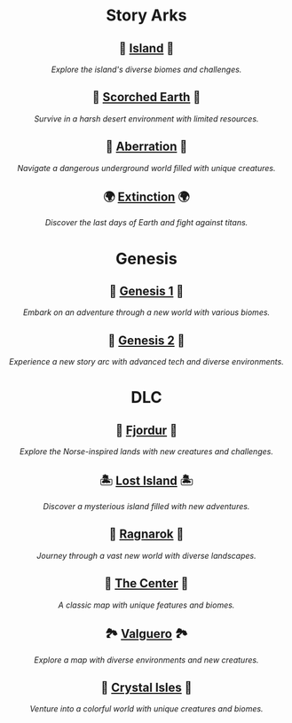 <div align="center">

# **Story Arks**

## 🌴 [Island](Island.md) 🌴  
*Explore the island's diverse biomes and challenges.*

## 🌵 [Scorched Earth](Scorched-Earth.md) 🌵  
*Survive in a harsh desert environment with limited resources.*

## 🦠 [Aberration](Aberration.md) 🦠  
*Navigate a dangerous underground world filled with unique creatures.*

## 🌍 [Extinction](Extinction.md) 🌍  
*Discover the last days of Earth and fight against titans.*

# **Genesis**

## 🌌 [Genesis 1](Genesis1.md) 🌌  
*Embark on an adventure through a new world with various biomes.*

## 🚀 [Genesis 2](Genesis2.md) 🚀  
*Experience a new story arc with advanced tech and diverse environments.*

# **DLC**

## 🏰 [Fjordur](Fjordur.md) 🏰  
*Explore the Norse-inspired lands with new creatures and challenges.*

## 🏝️ [Lost Island](Lost-Island.md) 🏝️  
*Discover a mysterious island filled with new adventures.*

## 🌋 [Ragnarok](Ragnarok.md) 🌋  
*Journey through a vast new world with diverse landscapes.*

## 🌲 [The Center](TheCenter.md) 🌲  
*A classic map with unique features and biomes.*

## 🏞️ [Valguero](Valguero.md) 🏞️  
*Explore a map with diverse environments and new creatures.*

## 💎 [Crystal Isles](Crystal-Isles.md) 💎  
*Venture into a colorful world with unique creatures and biomes.*

</div>


